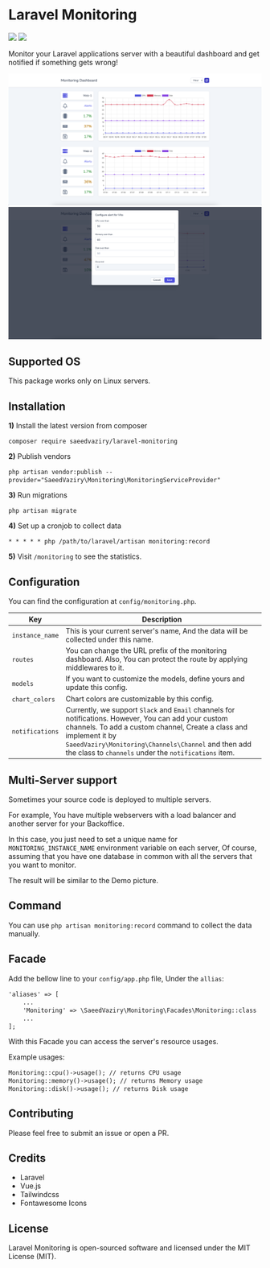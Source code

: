# Laravel Monitoring

[![](https://img.shields.io/packagist/v/saeedvaziry/laravel-monitoring.svg?style=flat-square)](https://packagist.org/packages/saeedvaziry/laravel-monitoring)
![](https://github.com/saeedvaziry/laravel-monitoring/workflows/tests/badge.svg)

Monitor your Laravel applications server with a beautiful dashboard and get notified if something gets wrong!

![](demo.png)
![](demo2.png)

## Supported OS

This package works only on Linux servers.

## Installation

**1)** Install the latest version from composer

    composer require saeedvaziry/laravel-monitoring

**2)** Publish vendors

    php artisan vendor:publish --provider="SaeedVaziry\Monitoring\MonitoringServiceProvider"

**3)** Run migrations

    php artisan migrate

**4)** Set up a cronjob to collect data

    * * * * * php /path/to/laravel/artisan monitoring:record

**5)** Visit `/monitoring` to see the statistics.

## Configuration

You can find the configuration at `config/monitoring.php`.

| Key             | Description                                                                                                                                                                                                                                                                                 |
|-----------------|---------------------------------------------------------------------------------------------------------------------------------------------------------------------------------------------------------------------------------------------------------------------------------------------|
| `instance_name` | This is your current server's name, And the data will be collected under this name.                                                                                                                                                                                                         |
| `routes`        | You can change the URL prefix of the monitoring dashboard. Also, You can protect the route by applying middlewares to it.                                                                                                                                                                   |
| `models`        | If you want to customize the models, define yours and update this config.                                                                                                                                                                                                                   |
| `chart_colors`  | Chart colors are customizable by this config.                                                                                                                                                                                                                                               |
| `notifications` | Currently, we support `Slack` and `Email` channels for notifications. However, You can add your custom channels. To add a custom channel, Create a class and implement it by `SaeedVaziry\Monitoring\Channels\Channel` and then add the class to `channels` under the `notifications` item. |


## Multi-Server support

Sometimes your source code is deployed to multiple servers.

For example, You have multiple webservers with a load balancer and another server for your Backoffice.

In this case, you just need to set a unique name for `MONITORING_INSTANCE_NAME` environment variable on each server, Of course, assuming that you have one database in common with all the servers that you want to monitor.

The result will be similar to the Demo picture.

## Command

You can use `php artisan monitoring:record` command to collect the data manually.

## Facade

Add the bellow line to your `config/app.php` file, Under the `allias`:

    'aliases' => [
        ...
        'Monitoring' => \SaeedVaziry\Monitoring\Facades\Monitoring::class
        ...
    ];

With this Facade you can access the server's resource usages.

Example usages:

    Monitoring::cpu()->usage(); // returns CPU usage
    Monitoring::memory()->usage(); // returns Memory usage
    Monitoring::disk()->usage(); // returns Disk usage


## Contributing

Please feel free to submit an issue or open a PR.

## Credits

* Laravel
* Vue.js
* Tailwindcss
* Fontawesome Icons

## License

Laravel Monitoring is open-sourced software and licensed under the MIT License (MIT).
